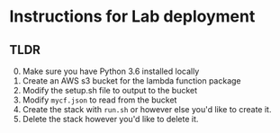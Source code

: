 # Instructions for Lab deployment

## TLDR

0. Make sure you have Python 3.6 installed locally
1. Create an AWS s3 bucket for the lambda function package
2. Modify the setup.sh file to output to the bucket
3. Modify `mycf.json` to read from the bucket
4. Create the stack with `run.sh` or however else you'd like to create it.
5. Delete the stack however you'd like to delete it.